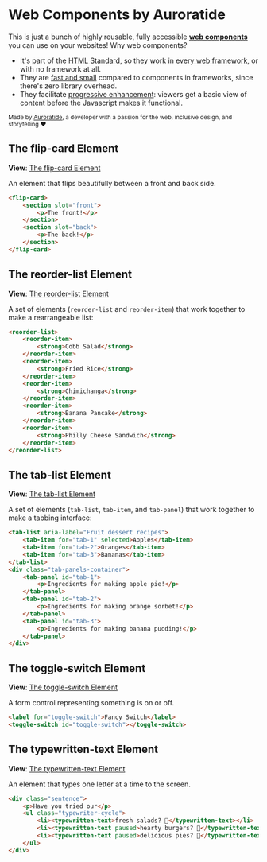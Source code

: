 # Web Components by Auroratide

<p hidden><strong><a href="https://auroratide.github.io/web-components/">View this page with live demos!</a></strong></p>

This is just a bunch of highly reusable, fully accessible **[web components](https://developer.mozilla.org/en-US/docs/Web/Web_Components)** you can use on your websites! Why web components?

* It's part of the [HTML Standard](https://html.spec.whatwg.org/#custom-elements), so they work in [every web framework](https://custom-elements-everywhere.com/), or with no framework at all.
* They are [fast and small](https://webcomponents.dev/blog/all-the-ways-to-make-a-web-component/) compared to components in frameworks, since there's zero library overhead.
* They facilitate [progressive enhancement](https://kryogenix.org/code/browser/everyonehasjs.html): viewers get a basic view of content before the Javascript makes it functional.

<small>Made by <a href="https://auroratide.com">Auroratide</a>, a developer with a passion for the web, inclusive design, and storytelling ❤️</small>

## The flip-card Element

**View**: [The flip-card Element](https://auroratide.github.io/web-components/flip-card)

An element that flips beautifully between a front and back side.

<!--DEMO
<wc-demo id="flip-card" class="flip-card-demo">
	<flip-card>
		<section slot="front">
			<p>The front!</p>
		</section>
		<section slot="back">
			<p>The back!</p>
		</section>
	</flip-card>
	<div slot="actions">
		<button>Flip!</button>
	</div>
</wc-demo>
<style>
	#flip-card flip-card {
		--card-depth: 0.5em;
		--corner-granularity: 6;
		width: 100%;
		max-width: 10em;
		height: 12.5em;
		border-radius: 0.5em;
	}
	#flip-card flip-card > section {
		display: flex;
		flex-direction: column;
		align-items: center;
		justify-content: center;
		border: 0.333em solid var(--c-banner);
		color: var(--c-banner-text);
		font-size: var(--f-p1);
	}
	#flip-card flip-card > [slot="front"] {
		background-color: var(--c-primary);
	}
	#flip-card flip-card > [slot="back"] {
		background-color: var(--c-secondary);
	}
	#flip-card flip-card::part(edge) {
		background-color: var(--c-banner);
	}
	#flip-card flip-card p:last-child { margin: 0; }
</style>
/DEMO-->

```html
<flip-card>
	<section slot="front">
		<p>The front!</p>
	</section>
	<section slot="back">
		<p>The back!</p>
	</section>
</flip-card>
```

## The reorder-list Element

**View**: [The reorder-list Element](https://auroratide.github.io/web-components/reorder-list)

A set of elements (`reorder-list` and `reorder-item`) that work together to make a rearrangeable list:

<!--DEMO
<wc-demo id="reorder-list">
	<reorder-list>
		<reorder-item>
			<strong>Cobb Salad</strong>
			<ul>
				<li>chicken</li>
				<li>egg</li>
				<li>tomato</li>
			</ul>
		</reorder-item>
		<reorder-item>
			<strong>Fried Rice</strong>
			<ul>
				<li>rice</li>
				<li>shrimp</li>
				<li>egg</li>
			</ul>
		</reorder-item>
		<reorder-item>
			<strong>Chimichanga</strong>
			<ul>
				<li>chicken</li>
				<li>beans</li>
			</ul>
		</reorder-item>
		<reorder-item>
			<strong>Banana Pancake</strong>
			<ul>
				<li>breakfast</li>
				<li>banana</li>
			</ul>
		</reorder-item>
		<reorder-item>
			<strong>Philly Cheese Sandwich</strong>
			<ul>
				<li>steak</li>
				<li>cheese</li>
				<li>bread</li>
			</ul>
		</reorder-item>
	</reorder-list>
</wc-demo>
<style>
	#reorder-list reorder-list {
		list-style: none;
		background: #ddd;
		border-radius: 0.5em;
		width: min(400px, 100%);
		padding: 0.5em;
		display: flex;
		flex-direction: column;
		gap: 0.5em;
	}
	#reorder-list reorder-item {
		background: #fff;
		border-radius: 0.25em;
		padding: 0.5em;
		box-shadow: 0 0.1em 0.15em #0002;
	}
	#reorder-list ul {
		list-style: none;
		display: flex;
		flex-wrap: wrap;
		gap: 0.5em;
		padding: 0;
		margin: 0;
		font-size: 90%;
		color: #2573C1;
	}
</style>
/DEMO-->

```html
<reorder-list>
	<reorder-item>
		<strong>Cobb Salad</strong>
	</reorder-item>
	<reorder-item>
		<strong>Fried Rice</strong>
	</reorder-item>
	<reorder-item>
		<strong>Chimichanga</strong>
	</reorder-item>
	<reorder-item>
		<strong>Banana Pancake</strong>
	</reorder-item>
	<reorder-item>
		<strong>Philly Cheese Sandwich</strong>
	</reorder-item>
</reorder-list>
```

## The tab-list Element

**View**: [The tab-list Element](https://auroratide.github.io/web-components/tab-list)

A set of elements (`tab-list`, `tab-item`, and `tab-panel`) that work together to make a tabbing interface:

<!--DEMO
<wc-demo id="tab-list">
	<div class="tab-container">
		<tab-list aria-label="Fruit dessert recipes">
			<tab-item for="example-4-tab-1" selected>Apples</tab-item>
			<tab-item for="example-4-tab-2">Oranges</tab-item>
			<tab-item for="example-4-tab-3">Bananas</tab-item>
		</tab-list>
		<div class="tab-panels-container">
			<tab-panel id="example-4-tab-1">
				<p>Ingredients for making apple pie:</p>
				<ul>
					<li>8 Granny Smith apples</li>
					<li>½ cup butter</li>
					<li>3 tablespoons flour</li>
					<li>½ cup white sugar</li>
					<li>½ cup brown sugar</li>
					<li>¼ water</li>
					<li>A double-crust pie pastry</li>
				</ul>
			</tab-panel>
			<tab-panel id="example-4-tab-2">
				<p>Ingredients for making orange sorbet:</p>
				<ul>
					<li>2 cups orange juice pulp</li>
					<li>1½ cup almond milk</li>
					<li>1 tablespoon orange zest</li>
					<li>1 tablespoon lemon juice</li>
					<li>¼ teaspoon salt</li>
					<li>1 teaspoon vanilla extract</li>
					<li>½ teaspoon sweetener</li>
				</ul>
			</tab-panel>
			<tab-panel id="example-4-tab-3">
				<p>Ingredients for making banana pudding:</p>
				<ul>
					<li>14 bananas</li>
					<li>5 ounce packet instant vanilla pudding</li>
					<li>2 cups milk</li>
					<li>14 ounce can condensed milk</li>
					<li>1 tablespoon vanilla extract</li>
					<li>12 ounces frozen whipped topping</li>
					<li>16 ounces vanilla wafers</li>
				</ul>
			</tab-panel>
		</div>
	</div>
</wc-demo>
<style>
	#tab-list .tab-container {
		box-shadow: 0 2px 4px hsla(0, 0%, 0%, 0.25);
	}
	#tab-list tab-list {
		background: hsl(210, 68%, 45%);
		gap: 0;
	}
	#tab-list tab-item {
		border: none;
		border-radius: 0;
		background: hsl(210, 68%, 45%);
		color: hsl(0, 0%, 100%);
		padding: 12px 24px;
		border-right: 2px solid hsl(210, 82%, 25%);
	}
	#tab-list tab-item:hover:not([selected]),
	#tab-list tab-item:focus:not([selected]) {
		background: hsl(210, 82%, 25%);
	}
	#tab-list tab-item[selected] {
		background: hsl(0, 0%, 100%);
		border-color: transparent;
		color: hsl(0, 0%, 0%);
	}
	#tab-list .tab-panels-container { display: grid; }
	#tab-list tab-panel {
		grid-area: 1 / 1;
		border: none;
		padding: 12px 24px 24px;
		opacity: 1;
		transition: opacity 0.2s ease-in-out;
		background: hsl(0, 0%, 100%);
	}
	#tab-list tab-panel[hidden] {
		display: block;
		opacity: 0;
	}
	#tab-list tab-panel *:last-child {
		margin: 0;
	}
</style>
/DEMO-->

```html
<tab-list aria-label="Fruit dessert recipes">
	<tab-item for="tab-1" selected>Apples</tab-item>
	<tab-item for="tab-2">Oranges</tab-item>
	<tab-item for="tab-3">Bananas</tab-item>
</tab-list>
<div class="tab-panels-container">
	<tab-panel id="tab-1">
		<p>Ingredients for making apple pie!</p>
	</tab-panel>
	<tab-panel id="tab-2">
		<p>Ingredients for making orange sorbet!</p>
	</tab-panel>
	<tab-panel id="tab-3">
		<p>Ingredients for making banana pudding!</p>
	</tab-panel>
</div>
```

## The toggle-switch Element

**View**: [The toggle-switch Element](https://auroratide.github.io/web-components/toggle-switch)

A form control representing something is on or off.

<!--DEMO
<wc-demo>
	<label for="toggle-switch">Fancy Switch</label>
	<toggle-switch id="toggle-switch"></toggle-switch>
	<style>
		#toggle-switch {
			height: 1em;
			vertical-align: middle;
		}
		#toggle-switch::part(track) {
			height: 0.75em;
			border-radius: 1em;
			background-color: hsl(0, 0%, 67%);
			margin: 0.125em 0;
		}
		#toggle-switch::part(slider) {
			width: 1em;
			height: 1em;
			border-radius: 50%;
			background-color: hsl(0, 0%, 100%);
			box-shadow: 0.0625em 0.0625em 0.125em hsla(0, 0%, 0%, 0.25);
			margin: -0.125em 0;
		}
		#toggle-switch[checked]::part(track) {
			background-color: hsl(211, 69%, 57%);
		}
	</style>
</wc-demo>
/DEMO-->

```html
<label for="toggle-switch">Fancy Switch</label>
<toggle-switch id="toggle-switch"></toggle-switch>
```

## The typewritten-text Element

**View**: [The typewritten-text Element](https://auroratide.github.io/web-components/typewritten-text)

An element that types one letter at a time to the screen.

<!--DEMO
<wc-demo id="typewritten-text-demo">
	<div class="sentence">
		<p>Have you tried our</p>
		<ul class="typewriter-cycle">
			<li><typewritten-text class="active">fresh salads? 🥗</typewritten-text></li>
			<li><typewritten-text paused>hearty burgers? 🍔</typewritten-text></li>
			<li><typewritten-text paused>delicious pies? 🥧</typewritten-text></li>
		</ul>
	</div>
</wc-demo>
<style>
	#typewritten-text-demo .sentence p { display: inline; }
	#typewritten-text-demo .typewriter-cycle {
		display: inline-block;
		position: relative;
		width: 20ch;
		list-style: none;
		padding: 0;
		margin: 0;
	}
	#typewritten-text-demo .typewriter-cycle li:not(:first-child) {
		position: absolute;
		inset: 0;
	}
	#typewritten-text-demo typewritten-text { font-weight: bold; }
	#typewritten-text-demo typewritten-text:not(.active) .cursor::after {
		visibility: hidden;
	}
</style>
/DEMO-->

```html
<div class="sentence">
	<p>Have you tried our</p>
	<ul class="typewriter-cycle">
		<li><typewritten-text>fresh salads? 🥗</typewritten-text></li>
		<li><typewritten-text paused>hearty burgers? 🍔</typewritten-text></li>
		<li><typewritten-text paused>delicious pies? 🥧</typewritten-text></li>
	</ul>
</div>
```

